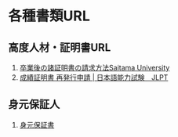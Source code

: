# 各種書類URL

## 高度人材・証明書URL
1. [卒業後の諸証明書の請求方法Saitama University](http://park.saitama-u.ac.jp/~zengaku/sotugyou/)
2. [成績証明書 再発行申請 | 日本語能力試験　JLPT](https://www.jlpt.jp/saihakkou.cgi)

## 身元保証人
1. [身元保証書](http://www.moj.go.jp/content/000007381.pdf)